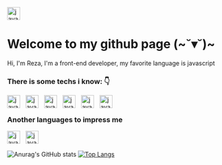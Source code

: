 <img style="padding-right:10px;" align="center" width="30px" alt="javascript log" src="https://media3.giphy.com/media/v1.Y2lkPTc5MGI3NjExN2JlNTRmYTg3NWMwMGY0YWI1NmI4MDdiNWU5ZTIyYmM3YTJjMjk2ZCZjdD1n/du3J3cXyzhj75IOgvA/giphy.gif"/>

# Welcome to my github page (~˘▾˘)~
Hi, I'm Reza, I'm a front-end developer, my favorite language is javascript 

### There is some techs i know: 👇

<img style="padding-right:10px;" align="left" width="30px" alt="javascript log" src="https://cdn.worldvectorlogo.com/logos/javascript-1.svg"/>
<img style="padding-right:10px;" align="left" width="30px" alt="javascript log" src="https://cdn.worldvectorlogo.com/logos/html-1.svg"/>
<img style="padding-right:10px;" align="left" width="30px" alt="javascript log" src="https://cdn.worldvectorlogo.com/logos/css-3.svg"/>
<img style="padding-right:10px;" align="left" width="30px" alt="javascript log" src="https://cdn.worldvectorlogo.com/logos/react-2.svg"/>
<img style="padding-right:10px;" align="left" width="30px" alt="javascript log" src="https://cdn.worldvectorlogo.com/logos/sass-1.svg"/>
<img style="padding-right:10px;" align="left" width="30px" alt="javascript log" src="https://cdn.worldvectorlogo.com/logos/nodejs-1.svg"/>
<br/>

##

### Another languages to impress me

<img style="padding-right:10px;" align="left" width="30px" alt="javascript log" src="https://cdn.worldvectorlogo.com/logos/python-5.svg"/>
<img style="padding-right:10px;" align="left" width="30px" alt="javascript log" src="https://cdn.worldvectorlogo.com/logos/lua-5.svg"/>
<br/>

##

![Anurag's GitHub stats](https://github-readme-stats.vercel.app/api?username=womoboy&show_icons=true&theme=nord)
[![Top Langs](https://github-readme-stats.vercel.app/api/top-langs/?username=womoboy&layout=compact&theme=nord)](https://github.com/womoboy)
